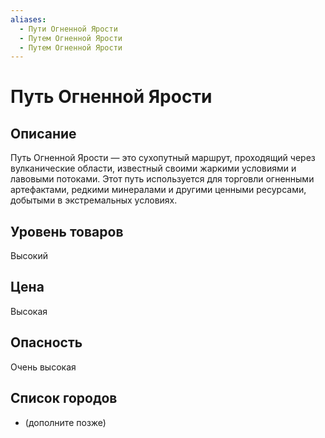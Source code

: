 ```yaml
---
aliases:
  - Пути Огненной Ярости
  - Путем Огненной Ярости
  - Путем Огненной Ярости
---
```


# Путь Огненной Ярости

## Описание
Путь Огненной Ярости — это сухопутный маршрут, проходящий через вулканические области, известный своими жаркими условиями и лавовыми потоками. Этот путь используется для торговли огненными артефактами, редкими минералами и другими ценными ресурсами, добытыми в экстремальных условиях.

## Уровень товаров
Высокий

## Цена
Высокая

## Опасность
Очень высокая

## Список городов
- (дополните позже)
